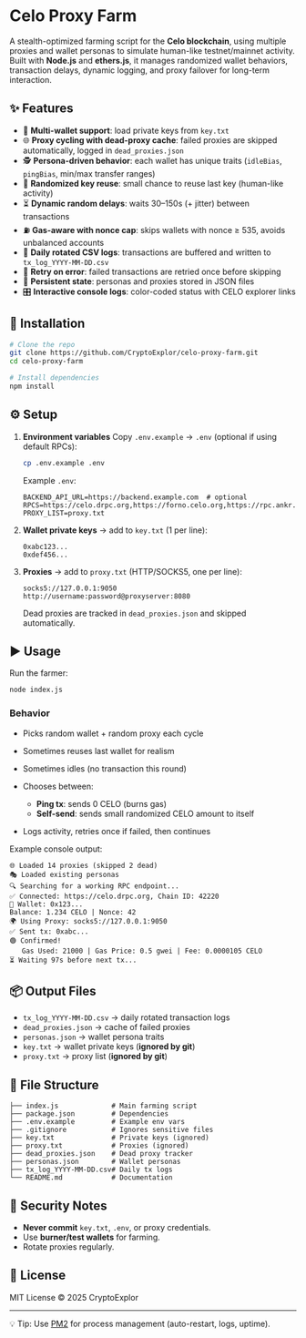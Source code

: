 # Celo Proxy Farm

A stealth-optimized farming script for the **Celo blockchain**, using multiple proxies and wallet personas to simulate human-like testnet/mainnet activity.
Built with **Node.js** and **ethers.js**, it manages randomized wallet behaviors, transaction delays, dynamic logging, and proxy failover for long-term interaction.

## ✨ Features

* 🔑 **Multi-wallet support**: load private keys from `key.txt`
* 🌐 **Proxy cycling with dead-proxy cache**: failed proxies are skipped automatically, logged in `dead_proxies.json`
* 🕵️ **Persona-driven behavior**: each wallet has unique traits (`idleBias`, `pingBias`, min/max transfer ranges)
* 🔄 **Randomized key reuse**: small chance to reuse last key (human-like activity)
* ⏳ **Dynamic random delays**: waits 30–150s (+ jitter) between transactions
* ⛽ **Gas-aware with nonce cap**: skips wallets with nonce ≥ 535, avoids unbalanced accounts
* 📝 **Daily rotated CSV logs**: transactions are buffered and written to `tx_log_YYYY-MM-DD.csv`
* 🔁 **Retry on error**: failed transactions are retried once before skipping
* 📂 **Persistent state**: personas and proxies stored in JSON files
* 🎛 **Interactive console logs**: color-coded status with CELO explorer links

## 🚀 Installation

```bash
# Clone the repo
git clone https://github.com/CryptoExplor/celo-proxy-farm.git
cd celo-proxy-farm

# Install dependencies
npm install
```

## ⚙️ Setup

1. **Environment variables**
   Copy `.env.example` → `.env` (optional if using default RPCs):

   ```bash
   cp .env.example .env
   ```

   Example `.env`:

   ```env
   BACKEND_API_URL=https://backend.example.com  # optional
   RPCS=https://celo.drpc.org,https://forno.celo.org,https://rpc.ankr.com/celo,https://1rpc.io/celo
   PROXY_LIST=proxy.txt
   ```

2. **Wallet private keys** → add to `key.txt` (1 per line):

   ```
   0xabc123...
   0xdef456...
   ```

3. **Proxies** → add to `proxy.txt` (HTTP/SOCKS5, one per line):

   ```
   socks5://127.0.0.1:9050
   http://username:password@proxyserver:8080
   ```

   Dead proxies are tracked in `dead_proxies.json` and skipped automatically.

## ▶️ Usage

Run the farmer:

```bash
node index.js
```

### Behavior

* Picks random wallet + random proxy each cycle
* Sometimes reuses last wallet for realism
* Sometimes idles (no transaction this round)
* Chooses between:

  * **Ping tx**: sends 0 CELO (burns gas)
  * **Self-send**: sends small randomized CELO amount to itself
* Logs activity, retries once if failed, then continues

Example console output:

```
🌐 Loaded 14 proxies (skipped 2 dead)
🎭 Loaded existing personas
🔍 Searching for a working RPC endpoint...
✅ Connected: https://celo.drpc.org, Chain ID: 42220
🎲 Wallet: 0x123...
Balance: 1.234 CELO | Nonce: 42
🌍 Using Proxy: socks5://127.0.0.1:9050
✅ Sent tx: 0xabc...
🟢 Confirmed!
   Gas Used: 21000 | Gas Price: 0.5 gwei | Fee: 0.0000105 CELO
⏳ Waiting 97s before next tx...
```

## 📦 Output Files

* `tx_log_YYYY-MM-DD.csv` → daily rotated transaction logs
* `dead_proxies.json` → cache of failed proxies
* `personas.json` → wallet persona traits
* `key.txt` → wallet private keys (**ignored by git**)
* `proxy.txt` → proxy list (**ignored by git**)

## 📂 File Structure

```
├── index.js             # Main farming script
├── package.json         # Dependencies
├── .env.example         # Example env vars
├── .gitignore           # Ignores sensitive files
├── key.txt              # Private keys (ignored)
├── proxy.txt            # Proxies (ignored)
├── dead_proxies.json    # Dead proxy tracker
├── personas.json        # Wallet personas
├── tx_log_YYYY-MM-DD.csv# Daily tx logs
└── README.md            # Documentation
```

## 🔐 Security Notes

* **Never commit** `key.txt`, `.env`, or proxy credentials.
* Use **burner/test wallets** for farming.
* Rotate proxies regularly.

## 📜 License

MIT License © 2025 CryptoExplor

---

💡 Tip: Use [PM2](https://pm2.keymetrics.io/) for process management (auto-restart, logs, uptime).
